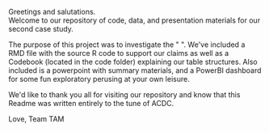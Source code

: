 Greetings and salutations.  
Welcome to our repository of code, data, and presentation materials for our second case study. 

The purpose of this project was to investigate the " ".
We've included a RMD file with the source R code to support our claims as well as a Codebook (located in the code folder) explaining our table structures. 
Also included is a powerpoint with summary materials, and a PowerBI dashboard for some fun exploratory perusing at your own leisure. 

We'd like to thank you all for visiting our repository and know that this Readme was written entirely to the tune of ACDC.  

Love,
Team TAM
